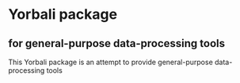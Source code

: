 # Yorbali package
## for general-purpose data-processing tools

This Yorbali package is an attempt to provide general-purpose data-processing tools
